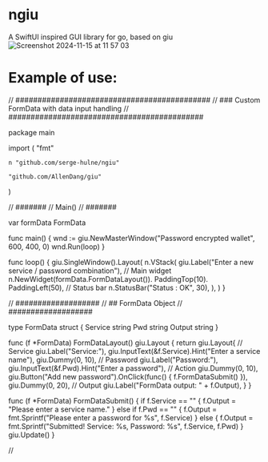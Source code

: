 # ngiu
A SwiftUI inspired GUI library for go, based on giu
![Screenshot 2024-11-15 at 11 57 03](https://github.com/user-attachments/assets/430cdc61-afe6-4da2-a0b9-71cf24464039)

# Example of use:

// ############################################
// ### Custom FormData with data input handling
// ############################################

package main

import (
	"fmt"

	n "github.com/serge-hulne/ngiu"

	"github.com/AllenDang/giu"
)

// #######
// Main()
// #######

var formData FormData

func main() {
	wnd := giu.NewMasterWindow("Password encrypted wallet", 600, 400, 0)
	wnd.Run(loop)
}

func loop() {
	giu.SingleWindow().Layout(
		n.VStack(
			giu.Label("Enter a new service / password combination"),
			// Main widget
			n.NewWidget(formData.FormDataLayout()).
				PaddingTop(10).
				PaddingLeft(50),
			// Status bar
			n.StatusBar("Status : OK", 30),
		),
	)
}

// ###################
// ## FormData Object
// ###################

type FormData struct {
	Service string
	Pwd     string
	Output  string
}

func (f *FormData) FormDataLayout() giu.Layout {
	return giu.Layout{
		// Service
		giu.Label("Service:"),
		giu.InputText(&f.Service).Hint("Enter a service name"),
		giu.Dummy(0, 10),
		// Password
		giu.Label("Password:"),
		giu.InputText(&f.Pwd).Hint("Enter a password"),
		// Action
		giu.Dummy(0, 10),
		giu.Button("Add new password").OnClick(func() {
			f.FormDataSubmit()
		}),
		giu.Dummy(0, 20),
		// Output
		giu.Label("FormData output: " + f.Output),
	}
}

func (f *FormData) FormDataSubmit() {
	if f.Service == "" {
		f.Output = "Please enter a service name."
	} else if f.Pwd == "" {
		f.Output = fmt.Sprintf("Please enter a password for %s", f.Service)
	} else {
		f.Output = fmt.Sprintf("Submitted! Service: %s, Password: %s", f.Service, f.Pwd)
	}
	giu.Update()
}

//
```
```

